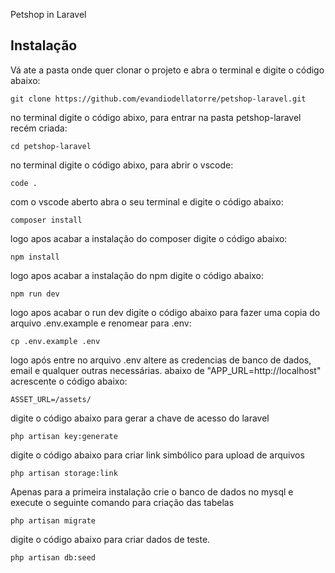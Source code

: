 Petshop in Laravel

## Instalação

Vá ate a pasta onde quer clonar o projeto e abra o terminal e digite o código abaixo:

`git clone https://github.com/evandiodellatorre/petshop-laravel.git`

no terminal digite o código abixo, para entrar na pasta petshop-laravel recém criada:

`cd petshop-laravel`

no terminal digite o código abixo, para abrir o vscode:

`code .`

com o vscode aberto abra o seu terminal e digite o código abaixo:

`composer install`

logo apos acabar a instalação do composer digite o código abaixo:

`npm install`

logo apos acabar a instalação do npm digite o código abaixo:

`npm run dev`

logo apos acabar o run dev digite o código abaixo para fazer uma copia do arquivo .env.example e renomear para .env:

`cp .env.example .env`

logo após entre no arquivo .env altere as credencias de banco de dados, email e qualquer outras necessárias.
abaixo de "APP_URL=http://localhost" acrescente o código abaixo:

`ASSET_URL=/assets/`

digite o código abaixo para gerar a chave de acesso do laravel

`php artisan key:generate`

digite o código abaixo para criar link simbólico para upload de arquivos

`php artisan storage:link`

Apenas para a primeira instalação crie o banco de dados no mysql e execute o seguinte comando para criação das tabelas

`php artisan migrate`

digite o código abaixo para criar dados de teste.

`php artisan db:seed`
